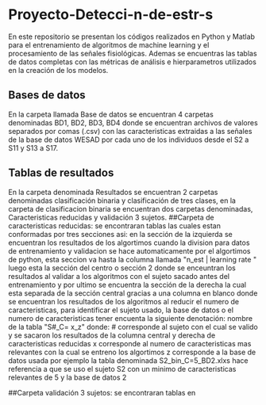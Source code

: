 # Proyecto-Detecci-n-de-estr-s
En este repositorio se presentan los códigos realizados en Python y Matlab para el entrenamiento de algoritmos de machine learning y el procesamiento de las señales fisiológicas. Ademas se encuentras las tablas de datos completas con las métricas de análisis e hierparametros utilizados en la creación de los modelos.  
## Bases de datos
En la carpeta llamada Base de datos se encuentran 4 carpetas denominadas BD1, BD2, BD3, BD4 donde se encuentran archivos de valores separados por comas (.csv) con las caracteristicas extraidas a las señales de la base de datos WESAD por cada uno de los individuos desde el S2 a S11 y S13 a S17.
## Tablas de resultados
En la carpeta denominada Resultados se encuentran 2 carpetas denominadas clasificación binaria y clasificación de tres clases, en la carpeta de clasificacion binaria se encuentran dos carpetas denominadas, Caracteristicas reducidas y validación 3 sujetos.
##Carpeta de caracteristicas reducidas: se encontraran tablas las cuales estan conformadas por tres secciones asi: en la sección de la izquierda se encuentran los resultados de los algortimos cuando la division para datos de entrenamiento y validacion se hace automaticamente por el algortimos de python, esta seccion va hasta la columna llamada "n_est | learning rate
" luego esta la sección del centro o sección 2 donde se enceuntran los resultados al validar a los algoritmos con el sujeto sacado antes del entrenamiento y por ultimo se encuentra la sección de la derecha la cual esta separada de la sección central gracias a una columna en blanco donde se encuentran los resultados de los algoritmos al reducir el numero de caracteristicas, para identificar el sujeto usado, la base de datos o el numero de caracteristicas tener encuenta la siguiente denotación:
nombre de la tabla "S#_C= x_z"
donde: # corresponde al sujeto con el cual se valido y se sacaron los resultados de la columna central y derecha de caracteristicas reducidas
                 x corresponde al numero de caracteristicas mas relevantes con la cual se entreno los algortimos
                 z corresponde a la base de datos usada 
por ejemplo la tabla denominada S2_bin_C=5_BD2.xlxs hace referencia a que se uso el sujeto S2 con un minimo de caracteristicas relevantes de 5 y la base de datos 2 

##Carpeta validación 3 sujetos: se encontraran tablas en 
